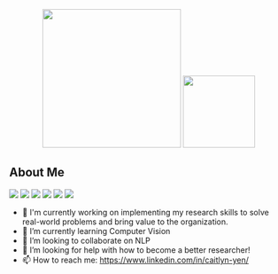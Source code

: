 <div id="header" align="center">
  <img src="https://media.giphy.com/media/hpXdHPfFI5wTABdDx9/giphy.gif" width="250"/>
  
  <img src="https://media.giphy.com/media/KgFD8lRvyPDi9PGnrJ/giphy.gif" width="130" height="130"/>
</div>

## About Me
![](https://img.shields.io/badge/<TensorFlow>-informational?style=flat&logo=<LOGO_NAME>&logoColor=white&color=87ceeb)
![](https://img.shields.io/badge/<Pytorch>-informational?style=flat&logo=<LOGO_NAME>&logoColor=white&color=87ceeb)
![](https://img.shields.io/badge/<NLP>-informational?style=flat&logo=<LOGO_NAME>&logoColor=white&color=87ceeb)
![](https://img.shields.io/badge/<Forecasting>-informational?style=flat&logo=<LOGO_NAME>&logoColor=white&color=87ceeb)
![](https://img.shields.io/badge/<PredictiveModeling>-informational?style=flat&logo=<LOGO_NAME>&logoColor=white&color=87ceeb)
![](https://img.shields.io/badge/<Vizualization>-informational?style=flat&logo=<LOGO_NAME>&logoColor=white&color=87ceeb)

- 🔭 I'm currently working on implementing my research skills to solve real-world problems and bring value to the organization.
- 🌱 I’m currently learning Computer Vision
- 👯 I’m looking to collaborate on NLP
- 🤔 I’m looking for help with how to become a better researcher!
- 📫 How to reach me: https://www.linkedin.com/in/caitlyn-yen/


